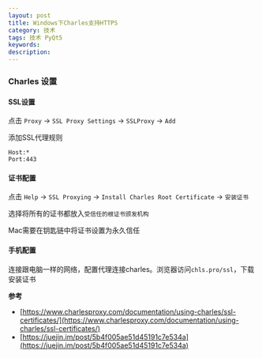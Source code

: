 ```yaml
---
layout: post
title: Windows下Charles支持HTTPS
category: 技术
tags: 技术 PyQt5
keywords:
description:
---
```



### Charles 设置

#### SSL设置

点击 `Proxy` -> `SSL Proxy Settings` -> `SSLProxy` -> `Add`

添加SSL代理规则

    Host:*
    Port:443

#### 证书配置

点击 `Help` -> `SSL Proxying` -> `Install Charles Root Certificate` -> `安装证书`

选择将所有的证书都放入`受信任的根证书颁发机构`

Mac需要在钥匙链中将证书设置为永久信任

#### 手机配置

连接跟电脑一样的网络，配置代理连接charles。浏览器访问`chls.pro/ssl`，下载安装证书




**参考**

- [https://www.charlesproxy.com/documentation/using-charles/ssl-certificates/](https://www.charlesproxy.com/documentation/using-charles/ssl-certificates/)
- [https://juejin.im/post/5b4f005ae51d45191c7e534a](https://juejin.im/post/5b4f005ae51d45191c7e534a)